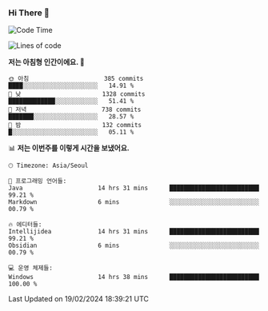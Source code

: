 ### Hi There 👋


<!---
- 👋 Hi, I’m @muyaaho
- 👀 I’m interested in ...
- 🌱 I’m currently learning ...
- 💞️ I’m looking to collaborate on ...
- 📫 How to reach me ...
--->
<!--- plz
muyaaho/muyaaho is a ✨ special ✨ repository because its `README.md` (this file) appears on your GitHub profile.
You can click the Preview link to take a look at your changes.
<a href="https://hits.seeyoufarm.com"><img src="https://hits.seeyoufarm.com/api/count/incr/badge.svg?url=https%3A%2F%2Fgithub.com%2Fejaman&count_bg=%23000000&title_bg=%23000000&icon=github.svg&icon_color=%23FFFFFF&title=Github&edge_flat=true"/></a>
   --->
   
<!--START_SECTION:waka-->
![Code Time](http://img.shields.io/badge/Code%20Time-384%20hrs%2055%20mins-blue)

![Lines of code](https://img.shields.io/badge/%EC%A0%80%EB%8A%94%20%EC%97%AC%ED%83%9C%EA%B9%8C%EC%A7%80%20-708.4%20thousand%20%EC%A4%84%EC%9D%98%20%EC%BD%94%EB%93%9C%EB%A5%BC%20%EC%9E%91%EC%84%B1%ED%96%88%EC%96%B4%EC%9A%94.-blue)

**저는 아침형 인간이에요. 🐤** 

```text
🌞 아침                     385 commits         ████░░░░░░░░░░░░░░░░░░░░░   14.91 % 
🌆 낮　                     1328 commits        █████████████░░░░░░░░░░░░   51.41 % 
🌃 저녁                     738 commits         ███████░░░░░░░░░░░░░░░░░░   28.57 % 
🌙 밤　                     132 commits         █░░░░░░░░░░░░░░░░░░░░░░░░   05.11 % 
```


📊 **저는 이번주를 이렇게 시간을 보냈어요.** 

```text
🕑︎ Timezone: Asia/Seoul

💬 프로그래밍 언어들: 
Java                     14 hrs 31 mins      █████████████████████████   99.21 % 
Markdown                 6 mins              ░░░░░░░░░░░░░░░░░░░░░░░░░   00.79 % 

🔥 에디터들: 
Intellijidea             14 hrs 31 mins      █████████████████████████   99.21 % 
Obsidian                 6 mins              ░░░░░░░░░░░░░░░░░░░░░░░░░   00.79 % 

💻 운영 체제들: 
Windows                  14 hrs 38 mins      █████████████████████████   100.00 % 
```


 Last Updated on 19/02/2024 18:39:21 UTC
<!--END_SECTION:waka-->

